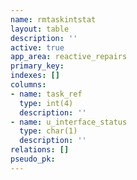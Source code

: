 ```yaml
---
name: rmtaskintstat
layout: table
description: ''
active: true
app_area: reactive_repairs
primary_key: 
indexes: []
columns:
- name: task_ref
  type: int(4)
  description: ''
- name: u_interface_status
  type: char(1)
  description: ''
relations: []
pseudo_pk: 
---
```


